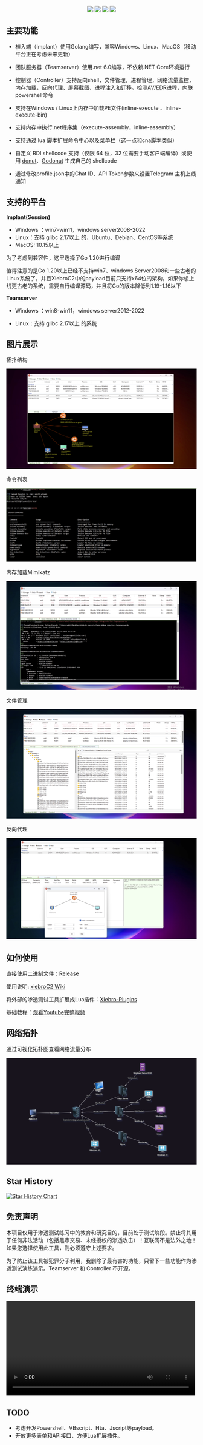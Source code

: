 

  <p align="center">
    <img src="https://badgen.net/github/stars/INotGreen/XiebroC2/?icon=github&color=black">
    <a href="https://github.com/INotGreen/XiebroC2/releases"><img src="https://img.shields.io/github/downloads/INotGreen/XiebroC2/total?color=blueviolet"></a>
    <img src="https://badgen.net/github/issues/INotGreen/XiebroC2">
    <a href="https://github.com/INotGreen/XiebroC2/wiki" style="text-decoration:none;">
     <img src="https://img.shields.io/badge/%E6%96%87%E5%BA%93-wiki-yellow">
    </a>
</p>



## 主要功能

- 植入端（Implant）使用Golang编写，兼容Windows、Linux、MacOS（移动平台正在考虑未来更新）

- 团队服务器（Teamserver）使用.net 6.0编写，不依赖.NET Core环境运行

- 控制器（Controller）支持反向shell，文件管理，进程管理，网络流量监控，内存加载，反向代理、屏幕截图、进程注入和迁移。检测AV/EDR进程，内联powershell命令

- 支持在Windows / Linux上内存中加载PE文件(inline-execute 、inline-execute-bin)

- 支持内存中执行.net程序集（execute-assembly，inline-assembly）

- 支持通过 lua 脚本扩展命令中心以及菜单栏（这一点和cna脚本类似）

- 自定义 RDI shellcode 支持（仅限 64 位，32 位需要手动客户端编译）或使用 [donut](https://github.com/TheWover/donut)、[Godonut](https://github.com/Binject/go-donut) 生成自己的 shellcode

- 通过修改profile.json中的Chat  ID、API Token参数来设置Telegram 主机上线通知

  

## 支持的平台

**Implant(Session)**

- Windows ：win7-win11，windows server2008-2022
- Linux：支持 glibc 2.17以上 的，Ubuntu、Debian、CentOS等系统
- MacOS: 10.15以上

为了考虑到兼容性，这里选择了Go 1.20进行编译

值得注意的是Go 1.20以上已经不支持win7、windows Server2008和一些古老的Linux系统了，并且XiebroC2中的payload目前只支持x64位的架构，如果你想上线更古老的系统，需要自行编译源码，并且将Go的版本降低到1.19-1.16以下



**Teamserver**

- Windows ：win8-win11，windows server2012-2022

- Linux：支持 glibc 2.17以上 的系统



## 图片展示

拓扑结构

![image-20250114152703571](Image/image-20250114152703571.png)

命令列表

![image-20250114162852363](Image/image-20250114162852363.png)



内存加载Mimikatz



![image-20250114162708390](Image/image-20250114162708390.png)

文件管理

![image-20250114162940873](Image/image-20250114162940873.png)





反向代理

![image-20250114180254731](Image/image-20250114180254731.png)






## 如何使用

直接使用二进制文件：[Release](https://github.com/INotGreen/XiebroC2/releases)

使用说明: [xiebroC2 Wiki](https://github.com/INotGreen/XiebroC2/wiki)

将外部的渗透测试工具扩展成Lua插件：[Xiebro-Plugins](https://github.com/INotGreen/Xiebro-Plugins)

基础教程：[观看Youtube完整视频](https://www.youtube.com/watch?v=iZpltGdu4Y4)

## 网络拓扑

通过可视化拓扑图查看网络流量分布

![image-20240818150942815](Image/image-20240818150942815.png)


## Star History

[![Star History Chart](https://api.star-history.com/svg?repos=INotGreen/XiebroC2&type=Date)](https://star-history.com/#INotGreen/XiebroC2&Date)

## 免责声明

本项目仅用于渗透测试练习中的教育和研究目的，目前处于测试阶段。禁止将其用于任何非法活动（包括黑市交易、未经授权的渗透攻击）！互联网不是法外之地！如果您选择使用此工具，则必须遵守上述要求。

为了防止该工具被犯罪分子利用，我删除了最有害的功能，只留下一些功能作为渗透测试演练演示。Teamserver 和 Controller 不开源。

## 终端演示

 <video width="500" height="250" controls="controls" >
    <source src="https://www.youtube.com/watch?v=iZpltGdu4Y4" type="video/mp4">
</video>

## TODO

- 考虑开发Powershell、VBscript、Hta、Jscript等payload。
- 开放更多表单和API接口，方便Lua扩展插件。

